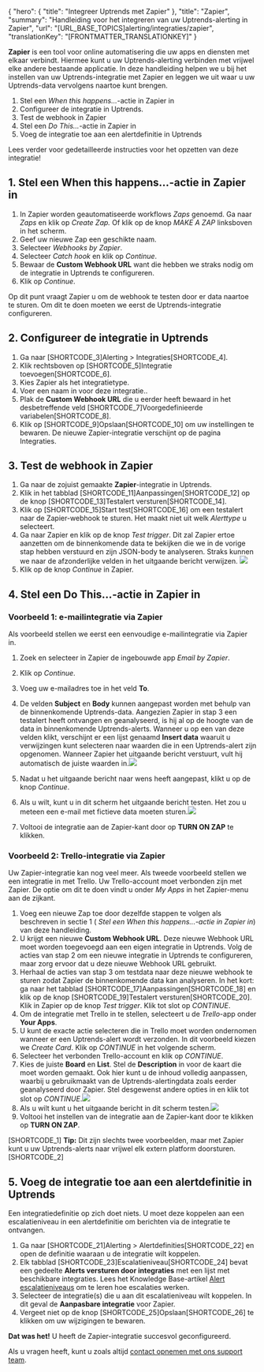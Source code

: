 {
  "hero": {
    "title": "Integreer Uptrends met Zapier"
  },
  "title": "Zapier",
  "summary": "Handleiding voor het integreren van uw Uptrends-alerting in Zapier",
  "url": "[URL_BASE_TOPICS]alerting/integraties/zapier",
  "translationKey": "[FRONTMATTER_TRANSLATIONKEY]"
}

**Zapier** is een tool voor online automatisering die uw apps en diensten met elkaar verbindt. Hiermee kunt u uw Uptrends-alerting verbinden met vrijwel elke andere bestaande applicatie. In deze handleiding helpen we u bij het instellen van uw Uptrends-integratie met Zapier en leggen we uit waar u uw Uptrends-data vervolgens naartoe kunt brengen.

1.  Stel een *When this happens...*-actie in Zapier in
2.  Configureer de integratie in Uptrends.
3.  Test de webhook in Zapier
4.  Stel een *Do This...*-actie in Zapier in
5.  Voeg de integratie toe aan een alertdefinitie in Uptrends

Lees verder voor gedetailleerde instructies voor het opzetten van deze integratie!

## 1. Stel een When this happens…-actie in Zapier in

1.  In Zapier worden geautomatiseerde workflows *Zaps* genoemd. Ga naar *Zaps* en klik op *Create Zap.* Of klik op de knop *MAKE A ZAP* linksboven in het scherm.
2.  Geef uw nieuwe Zap een geschikte naam.
3.  Selecteer *Webhooks by Zapier*.
4.  Selecteer *Catch hook* en klik op *Continue*.
5.  Bewaar de **Custom Webhook URL** want die hebben we straks nodig om de integratie in Uptrends te configureren.
6.  Klik op *Continue*.

Op dit punt vraagt Zapier u om de webhook te testen door er data naartoe te sturen. Om dit te doen moeten we eerst de Uptrends-integratie configureren.

## 2. Configureer de integratie in Uptrends

1.  Ga naar [SHORTCODE_3]Alerting > Integraties[SHORTCODE_4].
2.  Klik rechtsboven op [SHORTCODE_5]Integratie toevoegen[SHORTCODE_6].
3.  Kies Zapier als het integratietype.
4.  Voer een naam in voor deze integratie..
5.  Plak de **Custom Webhook URL** die u eerder heeft bewaard in het desbetreffende veld [SHORTCODE_7]Voorgedefinieerde variabelen[SHORTCODE_8].
6.  Klik op [SHORTCODE_9]Opslaan[SHORTCODE_10] om uw instellingen te bewaren. De nieuwe Zapier-integratie verschijnt op de pagina Integraties.

## 3. Test de webhook in Zapier

1.  Ga naar de zojuist gemaakte **Zapier**-integratie in Uptrends.
2.  Klik in het tabblad [SHORTCODE_11]Aanpassingen[SHORTCODE_12] op de knop [SHORTCODE_13]Testalert versturen[SHORTCODE_14].
3.  Klik op [SHORTCODE_15]Start test[SHORTCODE_16] om een testalert naar de Zapier-webhook te sturen. Het maakt niet uit welk *Alerttype* u selecteert.
4.  Ga naar Zapier en klik op de knop *Test trigger*. Dit zal Zapier ertoe aanzetten om de binnenkomende data te bekijken die we in de vorige stap hebben verstuurd en zijn JSON-body te analyseren. Straks kunnen we naar de afzonderlijke velden in het uitgaande bericht verwijzen. ![]([LINK_URL_1])
5.  Klik op de knop *Continue* in Zapier.

## 4. Stel een Do This…-actie in Zapier in

### Voorbeeld 1: e-mailintegratie via Zapier

Als voorbeeld stellen we eerst een eenvoudige e-mailintegratie via Zapier in.

1.  Zoek en selecteer in Zapier de ingebouwde app *Email by Zapier*.
2.  Klik op *Continue*.
3.  Voeg uw e-mailadres toe in het veld **To**.
4.  De velden **Subject** en **Body** kunnen aangepast worden met behulp van de binnenkomende Uptrends-data. Aangezien Zapier in stap 3 een testalert heeft ontvangen en geanalyseerd, is hij al op de hoogte van de data in binnenkomende Uptrends-alerts. Wanneer u op een van deze velden klikt, verschijnt er een lijst genaamd **Insert data** waaruit u verwijzingen kunt selecteren naar waarden die in een Uptrends-alert zijn opgenomen. Wanneer Zapier het uitgaande bericht verstuurt, vult hij automatisch de juiste waarden in.![]([LINK_URL_2])
5.  Nadat u het uitgaande bericht naar wens heeft aangepast, klikt u op de knop *Continue*.
6.  Als u wilt, kunt u in dit scherm het uitgaande bericht testen. Het zou u meteen een e-mail met fictieve data moeten sturen.![]([LINK_URL_3])

7.  Voltooi de integratie aan de Zapier-kant door op **TURN ON ZAP** te klikken.

### Voorbeeld 2: Trello-integratie via Zapier

Uw Zapier-integratie kan nog veel meer. Als tweede voorbeeld stellen we een integratie in met Trello. Uw Trello-account moet verbonden zijn met Zapier. De optie om dit te doen vindt u onder *My Apps* in het Zapier-menu aan de zijkant.

1.  Voeg een nieuwe Zap toe door dezelfde stappen te volgen als beschreven in sectie 1 ( *Stel een When this happens...-actie in Zapier in*) van deze handleiding.
2.  U krijgt een nieuwe **Custom Webhook URL**. Deze nieuwe Webhook URL moet worden toegevoegd aan een eigen integratie in Uptrends. Volg de acties van stap 2 om een nieuwe integratie in Uptrends te configureren, maar zorg ervoor dat u deze nieuwe Webhook URL gebruikt.
3.  Herhaal de acties van stap 3 om testdata naar deze nieuwe webhook te sturen zodat Zapier de binnenkomende data kan analyseren. In het kort: ga naar het tabblad [SHORTCODE_17]Aanpassingen[SHORTCODE_18] en klik op de knop [SHORTCODE_19]Testalert versturen[SHORTCODE_20]. Klik in Zapier op de knop *Test trigger*. Klik tot slot op *CONTINUE*.
4.  Om de integratie met Trello in te stellen, selecteert u de *Trello*-app onder **Your Apps**.
5.  U kunt de exacte actie selecteren die in Trello moet worden ondernomen wanneer er een Uptrends-alert wordt verzonden. In dit voorbeeld kiezen we *Create Card*. Klik op *CONTINUE* in het volgende scherm.
6.  Selecteer het verbonden Trello-account en klik op *CONTINUE*.
7.  Kies de juiste **Board** en **List**. Stel de **Description** in voor de kaart die moet worden gemaakt. Ook hier kunt u de inhoud volledig aanpassen, waarbij u gebruikmaakt van de Uptrends-alertingdata zoals eerder geanalyseerd door Zapier. Stel desgewenst andere opties in en klik tot slot op *CONTINUE*.![]([LINK_URL_4])
8.  Als u wilt kunt u het uitgaande bericht in dit scherm testen.![]([LINK_URL_5])
9.  Voltooi het instellen van de integratie aan de Zapier-kant door te klikken op **TURN ON ZAP**.

[SHORTCODE_1]
**Tip:** Dit zijn slechts twee voorbeelden, maar met Zapier kunt u uw Uptrends-alerts naar vrijwel elk extern platform doorsturen.
[SHORTCODE_2]

## 5. Voeg de integratie toe aan een alertdefinitie in Uptrends

Een integratiedefinitie op zich doet niets. U moet deze koppelen aan een escalatieniveau in een alertdefinitie om berichten via de integratie te ontvangen.

1.  Ga naar [SHORTCODE_21]Alerting > Alertdefinities[SHORTCODE_22] en open de definitie waaraan u de integratie wilt koppelen.
2.  Elk tabblad [SHORTCODE_23]Escalatieniveau[SHORTCODE_24] bevat een gedeelte **Alerts versturen door integraties** met een lijst met beschikbare integraties. Lees het Knowledge Base-artikel [Alert escalatieniveaus]([LINK_URL_6]) om te leren hoe escalaties werken.
3.  Selecteer de integratie(s) die u aan dit escalatieniveau wilt koppelen. In dit geval de **Aanpasbare integratie** voor Zapier.
4.  Vergeet niet op de knop [SHORTCODE_25]Opslaan[SHORTCODE_26] te klikken om uw wijzigingen te bewaren.

**Dat was het!** U heeft de Zapier-integratie succesvol geconfigureerd.

Als u vragen heeft, kunt u zoals altijd [contact opnemen met ons support team]([LINK_URL_7]).
